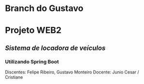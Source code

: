 # Branch do Gustavo
# Projeto WEB2
## _Sistema de locadora de veículos_
### Utilizando Spring Boot

Discentes: Felipe Ribeiro, Gustavo Monteiro
Docente: Junio Cesar / Cristiane

